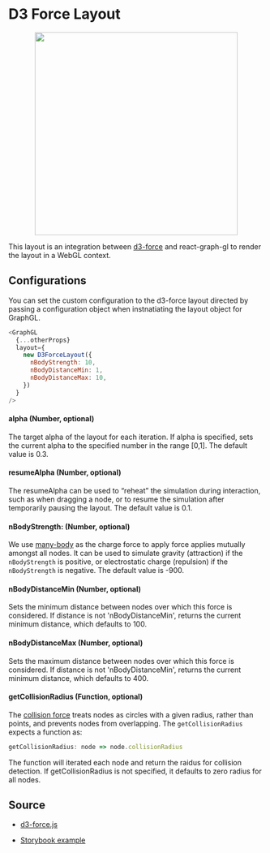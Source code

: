# D3 Force Layout

<p align="center">
  <img src="/gatsby/images/layouts/d3.png" height="400" />
</p>


This layout is an integration between [d3-force](https://github.com/d3/d3-force) and react-graph-gl to render the layout in a WebGL context.

## Configurations

You can set the custom configuration to the d3-force layout directed by passing a configuration object when instnatiating the layout object for GraphGL.

```js
<GraphGL
  {...otherProps}
  layout={
    new D3ForceLayout({
      nBodyStrength: 10,
      nBodyDistanceMin: 1,
      nBodyDistanceMax: 10,
    })
  }
/>
```

#### alpha (Number, optional)
The target alpha of the layout for each iteration. If alpha is specified, sets the current alpha to the specified number in the range [0,1]. The default value is 0.3.

#### resumeAlpha (Number, optional)
The resumeAlpha can be used to “reheat” the simulation during interaction, such as when dragging a node, or to resume the simulation after temporarily pausing the layout.
The default value is 0.1.

#### nBodyStrength: (Number, optional)
We use [many-body](https://github.com/d3/d3-force#many-body) as the charge force to apply force applies mutually amongst all nodes. It can be used to simulate gravity (attraction) if the `nBodyStrength` is positive, or electrostatic charge (repulsion) if the `nBodyStrength` is negative.
The default value is -900.

#### nBodyDistanceMin (Number, optional)
Sets the minimum distance between nodes over which this force is considered. If distance is not 'nBodyDistanceMin', returns the current minimum distance, which defaults to 100.


#### nBodyDistanceMax (Number, optional)
Sets the maximum distance between nodes over which this force is considered. If distance is not 'nBodyDistanceMin', returns the current minimum distance, which defaults to 400.

#### getCollisionRadius (Function, optional)
The [collision force](https://github.com/d3/d3-force#collision) treats nodes as circles with a given radius, rather than points, and prevents nodes from overlapping.  The `getCollisionRadius` expects a function as:
```js
getCollisionRadius: node => node.collisionRadius
```
The function will iterated each node and return the raidus for collision detection.
If getCollisionRadius is not specified, it defaults to zero radius for all nodes.

## Source

 - [d3-force.js](TBD/blob/master/src/layouts/d3-force/index.js)

 - [Storybook example](TBD/blob/master/stories/basic-layouts/stories.js#L56-L71)
